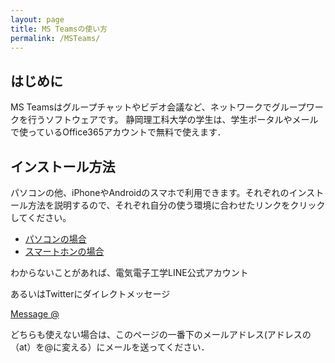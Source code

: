 ```yaml
---
layout: page
title: MS Teamsの使い方
permalink: /MSTeams/
---
```

## はじめに

MS Teamsはグループチャットやビデオ会議など、ネットワークでグループワークを行うソフトウェアです。
静岡理工科大学の学生は、学生ポータルやメールで使っているOffice365アカウントで無料で使えます．

## インストール方法
パソコンの他、iPhoneやAndroidのスマホで利用できます。それぞれのインストール方法を説明するので、それぞれ自分の使う環境に合わせたリンクをクリックしてください。
- [パソコンの場合](/MSTeams/PC.html)
- [スマートホンの場合](/MSTeams/Phone.html)


わからないことがあれば、電気電子工学LINE公式アカウント
<div class="line-it-button" data-lang="ja" data-type="friend" data-lineid="@507pxrtn" data-count="true" data-home="true" style="display: none;"></div>
 <script src="https://d.line-scdn.net/r/web/social-plugin/js/thirdparty/loader.min.js" async="async" defer="defer"></script>

あるいはTwitterにダイレクトメッセージ

<a href="https://twitter.com/messages/compose?recipient_id=SIST_EE&ref_src=twsrc%5Etfw" class="twitter-dm-button" data-screen-name="" data-show-count="false">Message @</a><script async src="https://platform.twitter.com/widgets.js" charset="utf-8"></script>

どちらも使えない場合は、このページの一番下のメールアドレス(アドレスの（at）を@に変える）にメールを送ってください．
